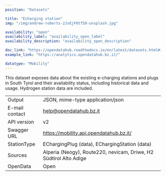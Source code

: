 ```yaml
---
position: "Datasets"

title: "Echarging station"
img: "/img/andrew-roberts-2JvEjF0tf50-unsplash.jpg"

availability: "open"
availability_label: "availability_open_label"
availability_description: "availability_open_description"

doc_link: "https://opendatahub.readthedocs.io/en/latest/datasets.html#it-bz-opendatahub-echargingstation"
example_link: "https://analytics.opendatahub.bz.it/"

datatype: "Mobility"
---
```


This dataset exposes data about the existing e-charging stations and plugs in South Tyrol and their availability status, including historical data and usage. Hydrogen station data are included.

|                |                                                                   |
| :------------- | ----------------------------------------------------------------- |
| Output         | JSON, mime-type application/json                                  |
| E-mail contact | help@opendatahub.bz.it                                            |
| API version    | v2                                                                |
| Swagger URL    | https://mobility.api.opendatahub.bz.it/                           |
| StationType    | EChargingPlug (data), EChargingStation (data)                     |
| Sources        | Alperia (Neogy), Route220, nevicam, Driwe, H2 Südtirol Alto Adige |
| OpenData       | Open                                                              |
